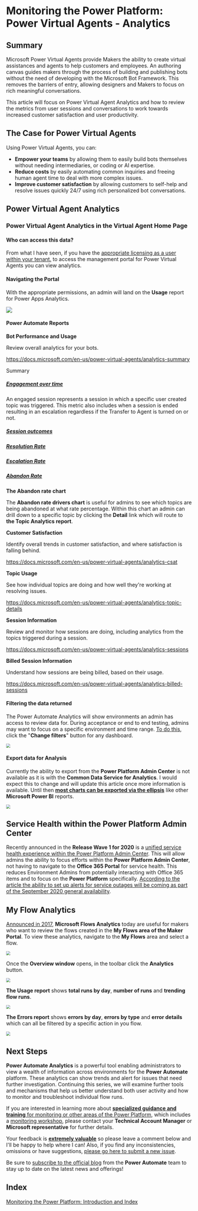# Monitoring the Power Platform: Power Virtual Agents - Analytics

## Summary

Microsoft Power Virtual Agents provide Makers the ability to create virtual assistances and agents to help customers and employees. An authoring canvas guides makers through the process of building and publishing bots without the need of developing with the Microsoft Bot Framework. This removes the barriers of entry, allowing designers and Makers to focus on rich meaningful conversations.

This article will focus on Power Virtual Agent Analytics and how to review the metrics from user sessions and conversations to work towards increased customer satisfaction and user productivity. 

## The Case for Power Virtual Agents

Using Power Virtual Agents, you can:

- **Empower your teams** by allowing them to easily build bots themselves without needing intermediaries, or coding or AI expertise.
- **Reduce costs** by easily automating common inquiries and freeing human agent time to deal with more complex issues.
- **Improve customer satisfaction** by allowing customers to self-help and resolve issues quickly 24/7 using rich personalized bot conversations.

## Power Virtual Agent Analytics

### Power Virtual Agent Analytics in the Virtual Agent Home Page



#### Who can access this data?

From what I have seen, if you have the [appropriate licensing as a user within your tenant.](https://docs.microsoft.com/en-us/power-virtual-agents/requirements-licensing) to access the management portal for Power Virtual Agents you can view analytics.



#### Navigating the Portal

With the appropriate permissions, an admin will land on the **Usage** report for Power Apps Analytics. 

<img src="https://raw.githubusercontent.com/aliyoussefi/MonitoringPowerPlatform/master/Artifacts/PowerAutomateAnalytics/NavigateTo.JPG"  />

#### Power Automate Reports

**Bot Performance and Usage**

Review overall analytics for your bots.

https://docs.microsoft.com/en-us/power-virtual-agents/analytics-summary

Summary

##### **<u>Engagement over time</u>**

An engaged session represents a session in which a specific user created topic was triggered. This metric also includes when a session is ended resulting in an escalation regardless if the Transfer to Agent is turned on or not.



##### **<u>Session outcomes</u>**

##### **<u>Resolution Rate</u>**

##### <u>Escalation Rate</u>

##### <u>Abandon Rate</u>

**The Abandon rate chart** 

The **Abandon rate drivers chart** is useful for admins to see which topics are being abandoned at what rate percentage. Within this chart an admin can drill down to a specific topic by clicking the **Detail** link which will route to **the Topic Analytics report**.

**Customer Satisfaction**

Identify overall trends in customer satisfaction, and where satisfaction is falling behind.

https://docs.microsoft.com/en-us/power-virtual-agents/analytics-csat

**Topic Usage**

See how individual topics are doing and how well they're working at resolving issues.

https://docs.microsoft.com/en-us/power-virtual-agents/analytics-topic-details

**Session Information**

Review and monitor how sessions are doing, including analytics from the topics triggered during a session.

https://docs.microsoft.com/en-us/power-virtual-agents/analytics-sessions

**Billed Session Information**

Understand how sessions are being billed, based on their usage.

https://docs.microsoft.com/en-us/power-virtual-agents/analytics-billed-sessions

#### Filtering the data returned

The Power Automate Analytics will show environments an admin has access to review data for. During acceptance or end to end testing, admins may want to focus on a specific environment and time range. [To do this](https://docs.microsoft.com/en-us/power-platform/admin/analytics-powerapps#how-do-i-change-environments), click the "**Change filters**" button for any dashboard.

<img src="https://raw.githubusercontent.com/aliyoussefi/MonitoringPowerPlatform/master/Artifacts/PowerAutomateAnalytics/Analytics-Filters.JPG" style="zoom: 67%;" />

#### Export data for Analysis

Currently the ability to export from the **Power Platform Admin Center** is not available as it is with the **Common Data Service for Analytics**. I would expect this to change and will update this article once more information is available. Until then [**most charts can be exported via the ellipsis**](https://docs.microsoft.com/en-us/power-platform/admin/analytics-flow#download-reports) like other **Microsoft Power BI** reports. 

<img src="https://raw.githubusercontent.com/aliyoussefi/MonitoringPowerPlatform/master/Artifacts/PowerAutomateAnalytics/ExportData.JPG" style="zoom: 67%;" />

## Service Health within the Power Platform Admin Center

Recently announced in the **Release Wave 1 for 2020** is a [unified service health experience within the Power Platform Admin Center](https://docs.microsoft.com/en-us/power-platform-release-plan/2020wave1/power-platform-governance-administration/unified-service-health-experience-power-platform-admin-center). This will allow admins the ability to focus efforts within the **Power Platform Admin Center**, not having to navigate to the **Office 365 Portal** for service health. This reduces Environment Admins from potentially interacting with Office 365 items and to focus on the **Power Platform** specifically. [According to the article the ability to set up alerts for service outages will be coming as part of the September 2020 general availability](https://docs.microsoft.com/en-us/power-platform-release-plan/2020wave1/power-platform-governance-administration/service-health-power-platform-admin-center).

## My Flow Analytics

[Announced in 2017](https://flow.microsoft.com/en-us/blog/announcing-microsoft-flow-analytics/), **Microsoft Flows Analytics** today are useful for makers who want to review the flows created in the **My Flows area of the Maker Portal**. To view these analytics, navigate to the **My Flows** area and select a flow. 

<img src="https://raw.githubusercontent.com/aliyoussefi/MonitoringPowerPlatform/master/Artifacts/PowerAutomateAnalytics/MyFlows-navigateTo.JPG" style="zoom: 67%;" />

Once the **Overview window** opens, in the toolbar click the **Analytics** button.

<img src="https://raw.githubusercontent.com/aliyoussefi/MonitoringPowerPlatform/master/Artifacts/PowerAutomateAnalytics/MyFlows-analyticsButton.JPG" style="zoom: 67%;" />

**The Usage report** shows **total runs by day**, **number of runs** and **trending flow runs**. 

<img src="https://raw.githubusercontent.com/aliyoussefi/MonitoringPowerPlatform/master/Artifacts/PowerAutomateAnalytics/3-Flowanalytics.png" style="zoom: 67%;" />

**The Errors report** shows **errors by day**, **errors by type** and **error details** which can all be filtered by a specific action in you flow.

<img src="https://raw.githubusercontent.com/aliyoussefi/MonitoringPowerPlatform/master/Artifacts/PowerAutomateAnalytics/MyFlows-ErrorReport.JPG" style="zoom: 67%;" />

## Next Steps

**Power Automate Analytics** is a powerful tool enabling administrators to view a wealth of information across environments for the **Power Automate** platform. These analytics can show trends and alert for issues that need further investigation. Continuing this series, we will examine further tools and mechanisms that help us better understand both user activity and how to monitor and troubleshoot individual flow runs.

If you are interested in learning more about [**specialized guidance and training** for monitoring or other areas of the Power Platform](https://community.dynamics.com/crm/b/crminthefield/posts/pfe-dynamics-365-service-offerings), which includes a [monitoring workshop](https://community.dynamics.com/cfs-file/__key/communityserver-blogs-components-weblogfiles/00-00-00-17-38/WorkshopPLUS-_2D00_-Dynamics-365-Customer-Engagement-Monitoring-with-Application-lnsights-1-Day-with-Lab_2D00_FA5D599F_2D00_20E4_2D00_4087_2D00_A713_2D00_39FBD14DF7E5.pdf), please contact your **Technical Account Manager** or **Microsoft representative** for further details. 

Your feedback is **<u>extremely valuable</u>** so please leave a comment below and I'll be happy to help where I can! Also, if you find any inconsistencies, omissions or have suggestions, [please go here to submit a new issue](https://github.com/aliyoussefi/MonitoringPowerPlatform/issues).

Be sure to [subscribe to the official blog](https://flow.microsoft.com/en-us/blog/) from the **Power Automate** team to stay up to date on the latest news and offerings!

## Index

[Monitoring the Power Platform: Introduction and Index](https://community.dynamics.com/crm/b/crminthefield/posts/monitoring-the-power-platform-introduction)